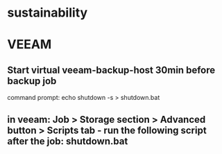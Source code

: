 # sustainability


# VEEAM 

## Start virtual veeam-backup-host 30min before backup job
command prompt: echo shutdown -s > shutdown.bat
## in veeam: Job > Storage section > Advanced button > Scripts tab - run the following script after the job: shutdown.bat


